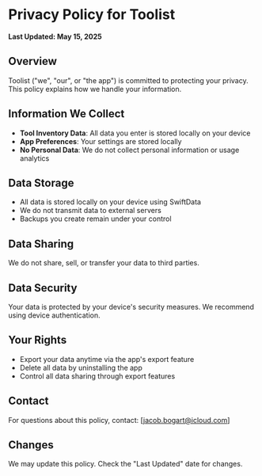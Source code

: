 # Privacy Policy for Toolist

**Last Updated: May 15, 2025**

## Overview
Toolist ("we", "our", or "the app") is committed to protecting your privacy. This policy explains how we handle your information.

## Information We Collect
- **Tool Inventory Data**: All data you enter is stored locally on your device
- **App Preferences**: Your settings are stored locally
- **No Personal Data**: We do not collect personal information or usage analytics

## Data Storage
- All data is stored locally on your device using SwiftData
- We do not transmit data to external servers
- Backups you create remain under your control

## Data Sharing
We do not share, sell, or transfer your data to third parties.

## Data Security
Your data is protected by your device's security measures. We recommend using device authentication.

## Your Rights
- Export your data anytime via the app's export feature
- Delete all data by uninstalling the app
- Control all data sharing through export features

## Contact
For questions about this policy, contact: [jacob.bogart@icloud.com]

## Changes
We may update this policy. Check the "Last Updated" date for changes.
